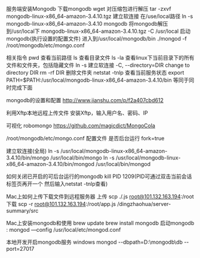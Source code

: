 服务端安装Mongodb
  下载mongodb
    wget 
  对压缩包进行解压
    tar -zxvf mongodb-linux-x86_64-amazon-3.4.10.tgz
  建立软连接
    在/use/local路径
    ln -s mongodb-linux-x86_64-amazon-3.4.10 mongodb
  将mongodb解压到/usr/local下
    mongodb-linux-x86_64-amazon-3.4.10.tgz -C /usr/local
  启动mongodb(执行设置的配置文件)
    进入到/usr/local/mongodb/bin
    ./mongod -f /root/mongodb/etc/mongo.conf
  

相关指令
  pwd 查看当前路径
  ls 查看目录文件
  ls -la 查看linux下当前目录下的所有文件和文件夹，包括隐藏文件
  ln -s 建立软连接
  -C, --directory=DIR
    change to directory DIR
  rm -rf DIR 删除文件夹
  netstat -tnlp 查看当前服务状态
  export PATH=$PATH:/usr/local/mongodb-linux-x86_64-amazon-3.4.10/bin 等同于同时完成下面

mongodb的设置和配置
  http://www.jianshu.com/p/f2a407cbd612

利用Xftp本地远程上传文件
  安装Xftp，输入用户名、密码、IP 

可视化
  robomongo
  https://github.com/magicdict/MongoCola

/root/mongodb/etc/mongo.conf 配置文件
  是否后台运行
    fork=true
  
建立软连接(全局)
  ln -s /usr/local/mongodb-linux-x86_64-amazon-3.4.10/bin/mongo /usr/local/bin/mongo
  ln -s /usr/local/mongodb-linux-x86_64-amazon-3.4.10/bin/mongod /usr/local/bin/mongod

如何关闭已开启的可后台运行的mongodb
  kill PID 1209(PID可通过双击当前会话标签页再开一个 然后输入netstat -tnlp查看)

Mac上如何上传下载文件到远程服务器
  上传  scp ./.js root@101.132.163.194:/root
  下载  scp -r root@101.132.163.194:/root/app.js /dingzhaohua/server-summary/src

Mac上安装mongodb和使用
  brew update
  brew install mongodb
  启动mongodb : mongod —config /usr/local/etc/mongod.conf

本地开发开启mongodb服务
  windows mongod --dbpath=D:\mongodb\db --port=27017
